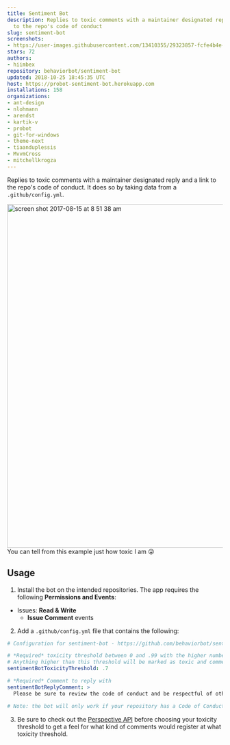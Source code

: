 ```yaml
---
title: Sentiment Bot
description: Replies to toxic comments with a maintainer designated reply and a link
  to the repo's code of conduct
slug: sentiment-bot
screenshots:
- https://user-images.githubusercontent.com/13410355/29323857-fcfe4b4e-8196-11e7-9a08-6184fd46edbb.png
stars: 72
authors:
- hiimbex
repository: behaviorbot/sentiment-bot
updated: 2018-10-25 18:45:35 UTC
host: https://probot-sentiment-bot.herokuapp.com
installations: 158
organizations:
- ant-design
- nlohmann
- arendst
- kartik-v
- probot
- git-for-windows
- theme-next
- tiaanduplessis
- MvvmCross
- mitchellkrogza
---
```


Replies to toxic comments with a maintainer designated reply and a link to the repo's code of conduct. It does so by taking data from a `.github/config.yml`.

<img width="801" alt="screen shot 2017-08-15 at 8 51 38 am" src="https://user-images.githubusercontent.com/13410355/29323857-fcfe4b4e-8196-11e7-9a08-6184fd46edbb.png">
You can tell from this example just how toxic I am 😜

## Usage

1. Install the bot on the intended repositories. The app requires the following **Permissions and Events**:
- Issues: **Read & Write**
  - **Issue Comment** events
2. Add a `.github/config.yml` file that contains the following:

```yml
# Configuration for sentiment-bot - https://github.com/behaviorbot/sentiment-bot

# *Required* toxicity threshold between 0 and .99 with the higher numbers being the most toxic
# Anything higher than this threshold will be marked as toxic and commented on
sentimentBotToxicityThreshold: .7

# *Required* Comment to reply with
sentimentBotReplyComment: >
  Please be sure to review the code of conduct and be respectful of other users. cc/ @hiimbex

# Note: the bot will only work if your repository has a Code of Conduct
```
3. Be sure to check out the [Perspective API](https://www.perspectiveapi.com/) before choosing your toxicity threshold to get a feel for what kind of comments would register at what toxicity threshold.
